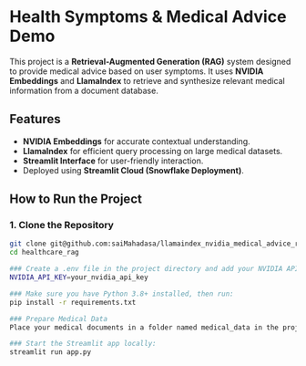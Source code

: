 # Health Symptoms & Medical Advice Demo

This project is a **Retrieval-Augmented Generation (RAG)** system designed to provide medical advice based on user symptoms. It uses **NVIDIA Embeddings** and **LlamaIndex** to retrieve and synthesize relevant medical information from a document database.

## Features
- **NVIDIA Embeddings** for accurate contextual understanding.
- **LlamaIndex** for efficient query processing on large medical datasets.
- **Streamlit Interface** for user-friendly interaction.
- Deployed using **Streamlit Cloud (Snowflake Deployment)**.

## How to Run the Project

### 1. Clone the Repository
```bash
git clone git@github.com:saiMahadasa/llamaindex_nvidia_medical_advice_rag.git
cd healthcare_rag

### Create a .env file in the project directory and add your NVIDIA API key:
NVIDIA_API_KEY=your_nvidia_api_key

### Make sure you have Python 3.8+ installed, then run:
pip install -r requirements.txt

### Prepare Medical Data
Place your medical documents in a folder named medical_data in the project root directory.

### Start the Streamlit app locally:
streamlit run app.py
